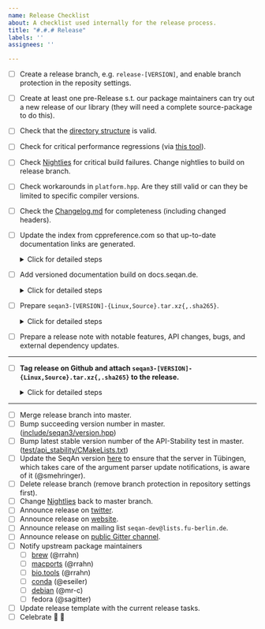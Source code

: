 ```yaml
---
name: Release Checklist
about: A checklist used internally for the release process.
title: "#.#.# Release"
labels: ''
assignees: ''

---
```


- [ ] Create a release branch, e.g. `release-[VERSION]`, and enable branch protection in the reposity settings.
- [ ] Create at least one pre-Release s.t. our package maintainers can try out a new release of our library (they will need a complete source-package to do this).
- [ ] Check that the [directory structure](https://github.com/seqan/seqan3/blob/master/doc/setup/quickstart_cmake/index.md) is valid.
- [ ] Check for critical performance regressions (via [this tool](https://github.com/wvandertoorn/cmp_benchmarks)).
- [ ] Check [Nightlies](https://cdash.seqan.de/index.php?project=SeqAn3) for critical build failures. Change nightlies to build on release branch.
- [ ] Check workarounds in `platform.hpp`. Are they still valid or can they be limited to specific compiler versions.
- [ ] Check the [Changelog.md](https://github.com/seqan/seqan3/blob/master/CHANGELOG.md) for completeness (including changed headers).
- [ ] Update the index from cppreference.com so that up-to-date documentation links are generated.
  <details><summary>Click for detailed steps</summary><br>

  Check for [new releases](https://github.com/PeterFeicht/cppreference-doc/releases) and update the link and hash
  in the [code base](https://github.com/seqan/seqan3/blob/b0b279689fa65c2431a5162f2d8acc3ca663f72d/test/documentation/seqan3-doxygen.cmake#L37).

  For the hash do

  ```
  wget -O- <link to html book> | sha256sum
  ```

  </details>
- [ ] Add versioned documentation build on docs.seqan.de.
  <details><summary>Click for detailed steps</summary>

  1. Build the documentation locally or use the artefact generated by the CI

  2. Create a #.#.# directory for the release in `/web/docs.seqan.de/htdocs/seqan/`

  3. Copy everything from the build (`doc_usr/html/*`) into the directory.

  4. Alter the file `/web/docs.seqan.de/htdocs/seqan3.html` with a link to the new documentation build.

  </details>
- [ ] Prepare `seqan3-[VERSION]-{Linux,Source}.tar.xz{,.sha265}`.
  <details><summary>Click for detailed steps</summary><br>

  Make a fresh clone of the repository.
  ```
  mkdir package-build

  git clone https://github.com/seqan/seqan3.git
  cd seqan3

  git checkout release-[VERSION] # version to pack

  git submodule init
  git submodule update

  cd ../package-build

  cmake ../seqan3 # configure

  cpack # builds binary package, e.g. seqan3-[VERSION]-Linux.tar.xz{,.sha265}

  cmake --build . --target package_source # builds source package, e.g. seqan3-[VERSION]-Source.tar.xz{,.sha265}
  ```

  Note: Do not do `git clone --recurse-submodules https://github.com/seqan/seqan3.git` because it will recursively
  pull sub-submodules which we do not want!

  </details>
- [ ] Prepare a release note with notable features, API changes, bugs, and external dependency updates.

---

- [ ] **Tag release on Github and attach `seqan3-[VERSION]-{Linux,Source}.tar.xz{,.sha265}` to the release.**

  <details><summary>Click for detailed steps</summary><br>

  Github is not able to create annotated releases (https://github.com/seqan/product_backlog/issues/159), so we have to manually sign the release.
  Make sure you have set up [signed commits](https://docs.github.com/en/github/authenticating-to-github/signing-commits).
  ```bash
  git checkout release-[VERSION]
  git tag -s [VERSION]
  git push upstream [VERSION]
  ```

  You will need to provide a tag message. We use the first sentences of the release note:

  E.g. (see https://github.com/seqan/seqan3/tags)
  ```
  SeqAn 3.0.2 Release


  Despite all circumstances, we are excited to present a new update of our SeqAn library.
  We present some great new features and also a lot of usability improvements.
  Among others, this release will fully comply with the final C++-20 standard.

  :warning: In this release we harmonised the algorithm configurations for a better user experience.
  This, much like 2020, will break a lot of code. But rest assured that the changes are easy to apply and are worth every bit. :smile:

  You can find a comprehensive list of the changes in our [changelog](https://docs.seqan.de/seqan/3.0.2/about_changelog.html).
  ```

  </details>

---

- [ ] Merge release branch into master.
- [ ] Bump succeeding version number in master. ([include/seqan3/version.hpp](https://github.com/seqan/seqan3/blob/3.0.2/include/seqan3/version.hpp#L19-L24))
- [ ] Bump latest stable version number of the API-Stability test in master. ([test/api_stability/CMakeLists.txt](https://github.com/seqan/seqan3/blob/3.0.3/test/api_stability/CMakeLists.txt#L10))
- [ ] Update the SeqAn version [here](https://github.com/OpenMS/usage_plots/blob/master/seqan_versions.txt) to ensure
      that the server in Tübingen, which takes care of the argument parser update notifications, is aware of it
      (@smehringer).
- [ ] Delete release branch (remove branch protection in repository settings first).
- [ ] Change [Nightlies](https://cdash.seqan.de/index.php?project=SeqAn3) back to master branch.
- [ ] Announce release on [twitter](https://twitter.com/seqanlib).
- [ ] Announce release on [website](https://www.seqan.de).
- [ ] Announce release on mailing list `seqan-dev@lists.fu-berlin.de`.
- [ ] Announce release on [public Gitter channel](https://gitter.im/seqan/Lobby).
- [ ] Notify upstream package maintainers
  - [ ] [brew](https://github.com/brewsci/homebrew-bio/tree/develop/Formula/seqan%403.rb) (@rrahn)
  - [ ] [macports](https://github.com/macports/macports-ports/tree/master/science/seqan3/Portfile) (@rrahn)
  - [ ] [bio.tools](https://bio.tools/seqan) (@rrahn)
  - [ ] [conda](https://github.com/bioconda/bioconda-recipes/tree/master/recipes/seqan3) (@eseiler)
  - [ ] [debian](https://tracker.debian.org/pkg/seqan3) (@mr-c)
  - [ ] fedora (@sagitter)
- [ ] Update release template with the current release tasks.
- [ ] Celebrate :tada: :beer:
